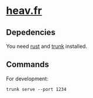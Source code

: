 # [heav.fr](https://heav.fr)

## Depedencies
You need [rust](https://www.rust-lang.org/) and [trunk](https://trunkrs.dev/) installed.

## Commands

For development:
```shell
trunk serve --port 1234
```
